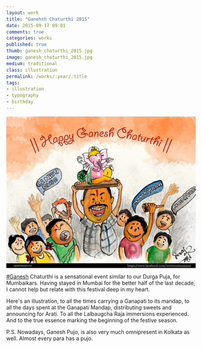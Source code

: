 ```yaml
---
layout: work
title: "Ganehsh Chaturthi 2015"
date: 2015-09-17 09:01
comments: true
categories: works
published: true
thumb: ganesh_chaturthi_2015.jpg
image: ganesh_chaturthi_2015.jpg
medium: traditional
class: illustration
permalink: /works/:year/:title
tags:
- illustration
- typography
- birthday
---
```


<img src="/images/works/ganesh_chaturthi_2015.jpg" align="middle"/>

[#Ganesh](https://www.facebook.com/hashtag/ganesh) Chaturthi is a sensational event similar to our Durga Puja, for Mumbaikars. Having stayed in Mumbai for the better half of the last decade, I cannot help but relate with this festival deep in my heart.

Here's an illustration, to all the times carrying a Ganapati to its mandap, to all the days spent at the Ganapati Mandap, distributing sweets and announcing for Arati. To all the Lalbaugcha Raja immersions experienced. And to the true essence marking the beginning of the festive season.

P.S. Nowadays, Ganesh Pujo, is also very much omnipresent in Kolkata as well. Almost every para has a pujo.